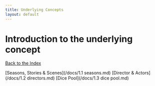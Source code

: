 ```yaml
---
title: Underlying Concepts
layout: default
---
```


# Introduction to the underlying concept

[Back to the Index](../index.md)

[Seasons, Stories & Scenes](/docs/1.1 seasons.md)
[Director & Actors](/docs/1.2 directors.md)
[Dice Pool](/docs/1.3 dice pool.md)

